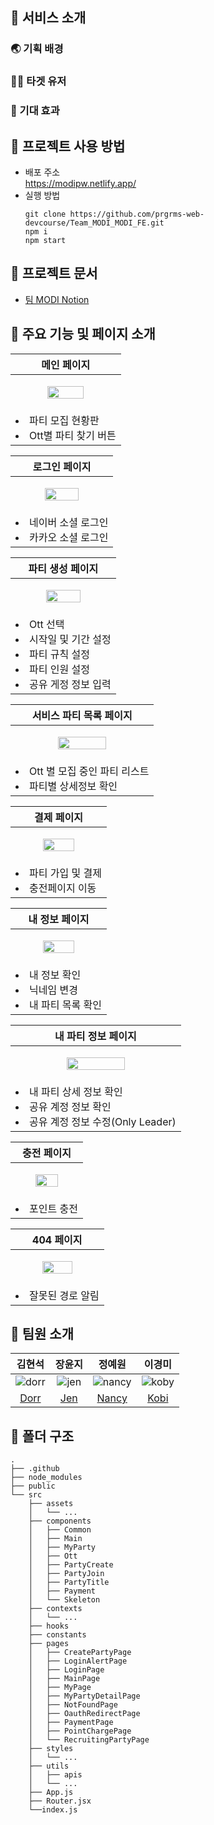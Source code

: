 ## 🔎 서비스 소개
### 🌏 기획 배경
### 🙍‍♂️ 타겟 유저
### 🧪 기대 효과

## 📑 프로젝트 사용 방법
+ 배포 주소<br>
  https://modipw.netlify.app/
+ 실행 방법
  ```
  git clone https://github.com/prgrms-web-devcourse/Team_MODI_MODI_FE.git
  npm i
  npm start
  ```
## 📌 프로젝트 문서
+ [팀 MODI Notion](https://www.notion.so/backend-devcourse/11-9fc1c4557d06490c83abd11ae213b9f4)

 
## 📌 주요 기능 및 페이지 소개
|메인 페이지|
|------|
|<p align="center"><img src="https://user-images.githubusercontent.com/80025421/146865789-1e978d3a-bc5c-4fd0-82bd-6b0c97a85d59.gif" width=60%/></p> |
|<li>파티 모집 현황판</li><li>Ott별 파티 찾기 버튼</li>|


|로그인 페이지|
|------|
|<p align="center"><img src="https://user-images.githubusercontent.com/80025421/146865992-88082055-ab1e-4644-9e4e-1506e88f65dd.gif" width=60%/></p> |
|<li>네이버 소셜 로그인</li><li>카카오 소셜 로그인</li>|


|파티 생성 페이지|
|------|
|<p align="center"><img src="https://user-images.githubusercontent.com/80025421/146866212-1871474b-868b-4c6c-b416-8ba1a4369a29.gif" width=60%/></p> |
|<li>Ott 선택</li> <li>시작일 및 기간 설정</li> <li> 파티 규칙 설정</li> <li>파티 인원 설정</li> <li>공유 게정 정보 입력</li>|


|서비스 파티 목록 페이지|
|------|
|<p align="center"><img src="https://user-images.githubusercontent.com/80025421/146866554-385502d8-8432-43fa-8393-29dec29772b9.gif" width=60%/></p> |
|<li>Ott 별 모집 중인 파티 리스트</li><li>파티별 상세정보 확인</li>|


|결제 페이지|
|------|
|<p align="center"><img src="https://user-images.githubusercontent.com/80025421/146866770-453e8c8b-bfcd-4da7-a24f-310a3bc186cb.gif" width=60%/></p> |
|<li>파티 가입 및 결제</li><li>충전페이지 이동</li>|


|내 정보 페이지|
|------|
|<p align="center"><img src="https://user-images.githubusercontent.com/80025421/146867025-3edf5b25-b2b2-4294-b0bd-4826450ff382.gif" width=60%/></p> |
|<li>내 정보 확인</li> <li>닉네임 변경</li><li>내 파티 목록 확인</li>|


|내 파티 정보 페이지|
|------|
|<p align="center"><img src="https://user-images.githubusercontent.com/80025421/146867180-b0edfbc3-eaee-40d5-8c03-7fc795360551.gif" width=60%/></p> |
|<li>내 파티 상세 정보 확인</li><li>공유 계정 정보 확인</li><li>공유 계정 정보 수정(Only Leader)</li>|


|충전 페이지|
|------|
|<p align="center"><img src="https://user-images.githubusercontent.com/80025421/146867287-85f29859-55d4-4a77-b9da-4ef76a4a0ccc.gif" width=60%/></p> |
|<li>포인트 충전</li>|


|404 페이지|
|------|
|<p align="center"><img src="https://user-images.githubusercontent.com/80025421/146867358-0187dbda-e372-4e23-a94c-675c05e31f9f.gif" width=60%/></p> |
|<li>잘못된 경로 알림</li>|

## 🤵 팀원 소개
| 김현석 | 장윤지 | 정예원 | 이경미 |
| :---: | :---: | :---: | :---: |
|![dorr](https://user-images.githubusercontent.com/80025421/146864059-ea6bf67a-dca3-4081-ab4b-dcc706bf16d1.jpg)|![jen](https://user-images.githubusercontent.com/80025421/146864066-eb68c92a-e156-4872-b255-4c4a8237fb69.jpg)|![nancy](https://user-images.githubusercontent.com/80025421/146864072-73cf1790-d9f1-4695-9546-19a049347c9c.jpg)|![koby](https://user-images.githubusercontent.com/80025421/146864078-89aefc79-ec38-4247-b8cb-86dbc7ebc8a2.jpg)
| [Dorr](https://github.com/dorrdorr9311) | [Jen](https://github.com/yjnim) | [Nancy](https://github.com/Yeewon) | [Kobi](https://github.com/goumi1009) |


## 📌 폴더 구조
```
.
├── .github
├── node_modules
├── public
└── src
    ├── assets
    │   └── ...
    ├── components
    │   ├── Common 
    │   ├── Main
    │   ├── MyParty
    │   ├── Ott
    │   ├── PartyCreate
    │   ├── PartyJoin
    │   ├── PartyTitle
    │   ├── Payment
    │   └── Skeleton
    ├── contexts
    │   └── ...
    ├── hooks
    ├── constants
    ├── pages
    │   ├── CreatePartyPage 
    │   ├── LoginAlertPage
    │   ├── LoginPage
    │   ├── MainPage
    │   ├── MyPage
    │   ├── MyPartyDetailPage
    │   ├── NotFoundPage
    │   ├── OauthRedirectPage
    │   ├── PaymentPage
    │   ├── PointChargePage
    │   └── RecruitingPartyPage    
    ├── styles
    │   └── ...
    ├── utils
    │   ├── apis
    │   └── ...
    ├── App.js
    ├── Router.jsx
    └──index.js
``` 

